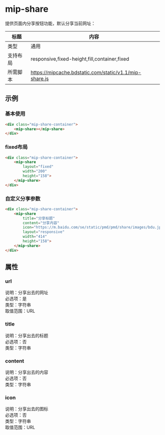 # mip-share

提供页面内分享按钮功能，默认分享当前网址：

标题|内容
----|----
类型|通用
支持布局|responsive,fixed-height,fill,container,fixed
所需脚本|https://mipcache.bdstatic.com/static/v1.1/mip-share.js


## 示例

### 基本使用

```html
<div class="mip-share-container">
    <mip-share></mip-share>
</div>
```

### fixed布局

```html
<div class="mip-share-container">
    <mip-share 
        layout="fixed"
        width="200"
        height="158">
    </mip-share>
</div>
```

### 自定义分享参数

```html
<div class="mip-share-container">
    <mip-share 
        title="分享标题" 
        content="分享内容" 
        icon="https://m.baidu.com/se/static/pmd/pmd/share/images/bdu.jpg" 
        layout="responsive"
        width="414"
        height="158">
    </mip-share>
</div>
```

## 属性

### url

说明：分享出去的网址  
必选项：是  
类型：字符串  
取值范围：URL

### title

说明：分享出去的标题  
必选项：否  
类型：字符串

### content

说明：分享出去的内容  
必选项：否  
类型：字符串

### icon

说明：分享出去的图标  
必选项：否  
类型：字符串  
取值范围：URL
